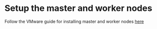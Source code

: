 # Setup the master and worker nodes

Follow the VMware guide for installing master and worker nodes [here](https://github.com/kubernetes/cloud-provider-vsphere/blob/master/docs/book/tutorials/k8s-vcp-on-vsphere-with-kubeadm.md)
